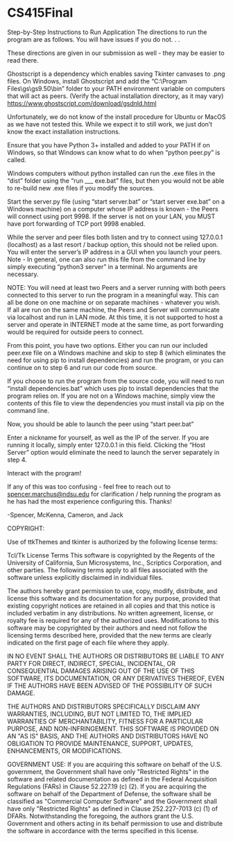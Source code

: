 # CS415Final

Step-by-Step Instructions to Run Application
The directions to run the program are as follows. You will have issues if you do not. . .

These directions are given in our submission as well - they may be easier to read there.

Ghostscript is a dependency which enables saving Tkinter canvases to .png files. 
On Windows, install Ghostscript and add the “C:\Program Files\gs\gs9.50\bin” folder to your PATH environment variable on computers that will act as peers.
(Verify the actual installation directory, as it may vary)
https://www.ghostscript.com/download/gsdnld.html

Unfortunately, we do not know of the install procedure for Ubuntu or MacOS as we have not tested this. While we expect it to still work, we just don’t know the exact installation instructions.

Ensure that you have Python 3+ installed and added to your PATH if on Windows, so that Windows can know what to do when “python peer.py” is called. 

Windows computers without python installed can run the .exe files in the “dist” folder using the “run ___ exe.bat” files, but then you would not be able to re-build new .exe files if you modify the sources.

Start the server.py file (using “start server.bat” or “start server exe.bat” on a Windows machine) on a computer whose IP address is known - the Peers will connect using port 9998. If the server is not on your LAN, you MUST have port forwarding of TCP port 9998 enabled.

While the server and peer files both listen and try to connect using 127.0.0.1 (localhost) as a last resort / backup option, this should not be relied upon. You will enter the server’s IP address in a GUI when you launch your peers.
Note - In general, one can also run this file from the command line by simply executing “python3 server” in a terminal. No arguments are necessary.

NOTE: You will need at least two Peers and a server running with both peers connected to this server to run the program in a meaningful way. This can all be done on one machine or on separate machines - whatever you wish. If all are run on the same machine, the Peers and Server will communicate via localhost and run in LAN mode. At this time, it is not supported to host a server and operate in INTERNET mode at the same time, as port forwarding would be required for outside peers to connect.

From this point, you have two options. Either you can run our included peer.exe file on a Windows machine and skip to step 8 (which eliminates the need for using pip to install dependencies) and run the program, or you can continue on to step 6 and run our code from source. 

If you choose to run the program from the source code, you will need to run “install dependencies.bat” which uses pip to install dependencies that the program relies on. If you are not on a Windows machine, simply view the contents of this file to view the dependencies you must install via pip on the command line.

Now, you should be able to launch the peer using “start peer.bat”

Enter a nickname for yourself, as well as the IP of the server. If you are running it locally, simply enter 127.0.0.1 in this field. Clicking the “Host Server” option would eliminate the need to launch the server separately in step 4.

Interact with the program!

If any of this was too confusing - feel free to reach out to spencer.marchus@ndsu.edu for clarification / help running the program as he has had the most experience configuring this. Thanks!


-Spencer, McKenna, Cameron, and Jack











COPYRIGHT:

Use of ttkThemes and tkinter is authorized by the following license terms:

Tcl/Tk License Terms
This software is copyrighted by the Regents of the University of California, Sun Microsystems, Inc., Scriptics Corporation, and other parties. The following terms apply to all files associated with the software unless explicitly disclaimed in individual files.

The authors hereby grant permission to use, copy, modify, distribute, and license this software and its documentation for any purpose, provided that existing copyright notices are retained in all copies and that this notice is included verbatim in any distributions. No written agreement, license, or royalty fee is required for any of the authorized uses. Modifications to this software may be copyrighted by their authors and need not follow the licensing terms described here, provided that the new terms are clearly indicated on the first page of each file where they apply.

IN NO EVENT SHALL THE AUTHORS OR DISTRIBUTORS BE LIABLE TO ANY PARTY FOR DIRECT, INDIRECT, SPECIAL, INCIDENTAL, OR CONSEQUENTIAL DAMAGES ARISING OUT OF THE USE OF THIS SOFTWARE, ITS DOCUMENTATION, OR ANY DERIVATIVES THEREOF, EVEN IF THE AUTHORS HAVE BEEN ADVISED OF THE POSSIBILITY OF SUCH DAMAGE.

THE AUTHORS AND DISTRIBUTORS SPECIFICALLY DISCLAIM ANY WARRANTIES, INCLUDING, BUT NOT LIMITED TO, THE IMPLIED WARRANTIES OF MERCHANTABILITY, FITNESS FOR A PARTICULAR PURPOSE, AND NON-INFRINGEMENT. THIS SOFTWARE IS PROVIDED ON AN "AS IS" BASIS, AND THE AUTHORS AND DISTRIBUTORS HAVE NO OBLIGATION TO PROVIDE MAINTENANCE, SUPPORT, UPDATES, ENHANCEMENTS, OR MODIFICATIONS.

GOVERNMENT USE: If you are acquiring this software on behalf of the U.S. government, the Government shall have only "Restricted Rights" in the software and related documentation as defined in the Federal Acquisition Regulations (FARs) in Clause 52.227.19 (c) (2). If you are acquiring the software on behalf of the Department of Defense, the software shall be classified as "Commercial Computer Software" and the Government shall have only "Restricted Rights" as defined in Clause 252.227-7013 (c) (1) of DFARs. Notwithstanding the foregoing, the authors grant the U.S. Government and others acting in its behalf permission to use and distribute the software in accordance with the terms specified in this license.